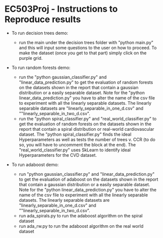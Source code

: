 # EC503Proj - Instructions to Reproduce results

* To run decision trees demo:
    
    * run the main under the decision trees folder with "python main.py" and this will input some questions to the user on how to proceed. To make the dataset (once you get to that part) simply click on the purple grid.

* To run random forests demo:
    * run the "python gaussian_classifier.py" and "linear_data_prediction.py" to get the evaluation of random forests on the datasets shown in the report that contain a gaussian distribution or a easily separable dataset. Note for the "python linear_data_prediction.py" you have to alter the name of the csv file to experiment with all the linearly separable datasets. The linearly separable datasets are "linearly_separable_in_one_d.csv" and ""linearly_separable_in_two_d.csv".
    * run the "python spiral_classifier.py" and "real_world_classifier.py" to get the evaluation of random forests on the datasets shown in the report that contain a spiral distribution or real-world cardiovascular dataset. The "python spiral_classifier.py" finds the ideal Hyperparameters as well as tests the number of trees v. CCR (to do so, you will have to uncomment the block at the end). The "real_world_classifier.py" uses SkLearn to identify ideal Hyperparameters for the CVD dataset.

* To run adaboost demo:
    * run "python gaussian_classifier.py" and "linear_data_prediction.py" to get the evaluation of adaboost on the datasets shown in the report that contain a gaussian distribution or a easily separable dataset. Note for the "python linear_data_prediction.py" you have to alter the name of the csv file to experiment with all the linearly separable datasets. The linearly separable datasets are "linearly_separable_in_one_d.csv" and ""linearly_separable_in_two_d.csv".
    * run ada_spirals.py to run the adaboost algorithm on the spiral dataset
    * run ada_rw.py to run the adaboost algorithm on the real world dataset
